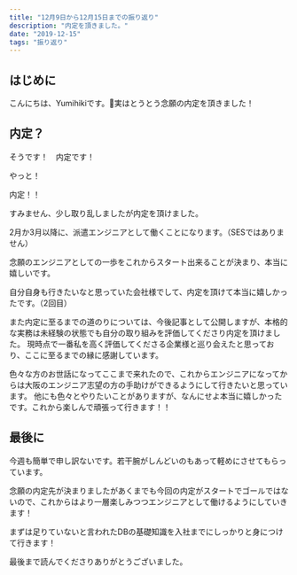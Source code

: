 ```yaml
---
title: "12月9日から12月15日までの振り返り"
description: "内定を頂きました。"
date: "2019-12-15"
tags: "振り返り"
---
```


## はじめに

こんにちは、Yumihikiです。実はとうとう念願の内定を頂きました！

## 内定？

そうです！　内定です！

やっと！

内定！！

すみません、少し取り乱しましたが内定を頂けました。

2月か3月以降に、派遣エンジニアとして働くことになります。（SESではありません）

念願のエンジニアとしての一歩をこれからスタート出来ることが決まり、本当に嬉しいです。

自分自身も行きたいなと思っていた会社様でして、内定を頂けて本当に嬉しかったです。（2回目）

また内定に至るまでの道のりについては、今後記事として公開しますが、本格的な実務は未経験の状態でも自分の取り組みを評価してくださり内定を頂けました。
現時点で一番私を高く評価してくださる企業様と巡り会えたと思っており、ここに至るまでの縁に感謝しています。

色々な方のお世話になってここまで来れたので、これからエンジニアになってからは大阪のエンジニア志望の方の手助けができるようにして行きたいと思っています。
他にも色々とやりたいことがありますが、なんにせよ本当に嬉しかったです。これから楽しんで頑張って行きます！！

## 最後に

今週も簡単で申し訳ないです。若干腕がしんどいのもあって軽めにさせてもらっています。

念願の内定先が決まりましたがあくまでも今回の内定がスタートでゴールではないので、これからはより一層楽しみつつエンジニアとして働けるようにしていきます！

まずは足りていないと言われたDBの基礎知識を入社までにしっかりと身につけて行きます！

最後まで読んでくださりありがとうございました。
